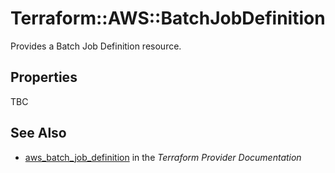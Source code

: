 # Terraform::AWS::BatchJobDefinition

Provides a Batch Job Definition resource.

## Properties

TBC

## See Also

* [aws_batch_job_definition](https://www.terraform.io/docs/providers/aws/r/batch_job_definition.html) in the _Terraform Provider Documentation_